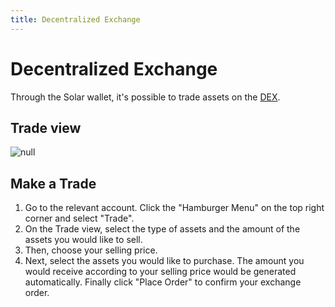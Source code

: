 ```yaml
---
title: Decentralized Exchange
---
```

# Decentralized Exchange

Through the Solar wallet, it's possible to trade assets on the [DEX](./02-stellar-guide.html#decentralized-exchange).

## Trade view

![null](/images/trade-view.png)

## Make a Trade

1. Go to the relevant account. Click the "Hamburger Menu" on the top right corner and select "Trade".
2. On the Trade view, select the type of assets and the amount of the assets you would like to sell. 
3. Then, choose your selling price. 
4. Next, select the assets you would like to purchase. The amount you would receive according to your selling price would be generated automatically. Finally click "Place Order" to confirm your exchange order.
